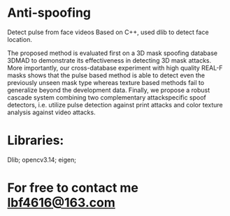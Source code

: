 # Anti-spoofing

Detect pulse from face videos Based on C++, used dlib to detect face location. 

The proposed method is evaluated first on a 3D mask spoofing database 3DMAD to demonstrate its effectiveness in detecting 3D mask attacks.
More importantly, our cross-database experiment with high quality REAL-F masks shows that the pulse based method is able to detect even the
previously unseen mask type whereas texture based methods fail to generalize beyond the development data. Finally, we propose a robust 
cascade system combining two complementary attackspecific spoof detectors, i.e. utilize pulse detection against print attacks and color 
texture analysis against video attacks.

 # Libraries: 
 Dlib; opencv3.14; eigen;
 
 # For free to contact me lbf4616@163.com
